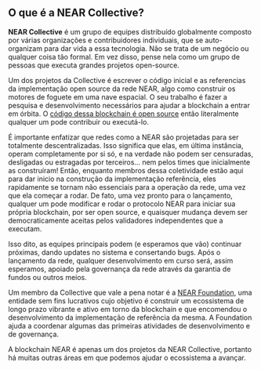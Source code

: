 ## O que é a NEAR Collective?

**NEAR Collective** é um grupo de equipes distribuído globalmente composto por várias organizações e contribuidores individuais, que se auto-organizam para dar vida a essa tecnologia.  Não se trata de um negócio ou qualquer coisa tão formal. Em vez disso, pense nela como um grupo de pessoas que executa grandes projetos open-source.

Um dos projetos da Collective é escrever o código inicial e as referencias da implementação open source da rede NEAR, algo como construir os motores de foguete em uma nave espacial. O seu trabalho é fazer a pesquisa e desenvolvimento necessários para ajudar a blockchain a entrar em órbita. O [código dessa blockchain é open source](https://github.com/near) então literalmente qualquer um pode contribuir ou executá-lo.

É importante enfatizar que redes como a NEAR são projetadas para ser totalmente descentralizadas. Isso significa que elas, em última instância, operam completamente por si só, e na verdade não podem ser censuradas, desligadas ou estragadas por terceiros... nem pelos times que inicialmente as construíram! Então, enquanto membros dessa coletividade estão aqui para dar inicio na construção da implementação referência, eles rapidamente se tornam não essenciais para a operação da rede, uma vez que ela começar a rodar.  De fato, uma vez pronto para o lançamento, qualquer um pode modificar e rodar o protocolo NEAR para iniciar sua própria blockchain, por ser open source, e quaisquer mudança devem ser democraticamente aceitas pelos validadores independentes que a executam.

Isso dito, as equipes principais podem (e esperamos que vão) continuar próximas, dando updates no sistema e consertando bugs. Após o lançamento da rede, qualquer desenvolvimento em curso será, assim esperamos, apoiado pela governança da rede através da garantia de fundos ou outros meios.

Um membro da Collective que vale a pena notar é a [NEAR Foundation](https://near.foundation/), uma entidade sem fins lucrativos cujo objetivo é construir um ecossistema de longo prazo vibrante e ativo em torno da blockchain e que encomendou o desenvolvimento da implementação de referência da mesma.  A Foundation ajuda a coordenar algumas das primeiras atividades de desenvolvimento e de governança.

A blockchain NEAR é apenas um dos projetos da NEAR Collective, portanto há muitas outras áreas em que podemos ajudar o ecossistema a avançar.
